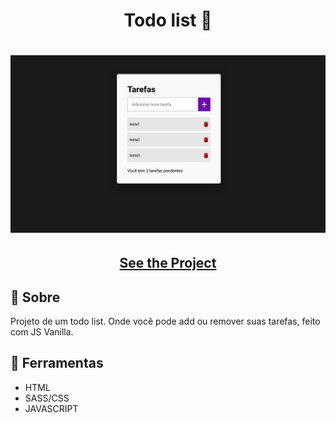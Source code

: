 <h1 align=" center"> 
    Todo list 📖
</h1>

<h1>
    <img src="todolist.png">
</h1>

<h2 align="center">
    <a href="https://matheusnlourenco.github.io/project-todolist-js/">See the Project</a>
</h2>
<h2>🚨 Sobre </h2>

Projeto de um todo list. Onde você pode add ou remover suas tarefas, feito com JS Vanilla.

<h2>🔨 Ferramentas </h2>

- HTML
- SASS/CSS
- JAVASCRIPT
